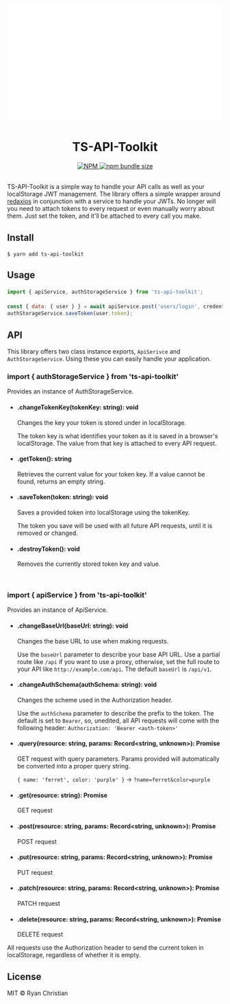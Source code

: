 <div align="center">
  <img src="https://github.com/ryanchristian4427/ts-api-toolkit/blob/master/media/carbon.svg?raw=true" alt="TS-API-Toolkit Demo" width="600" />
</div>

<h1 align="center">TS-API-Toolkit</h1>

<div align="center">
    <a href="https://www.npmjs.com/package/ts-api-toolkit">
        <img alt="NPM" src="https://img.shields.io/npm/l/ts-api-toolkit?color=brightgreen">
    </a>
    <a href="https://bundlephobia.com/result?p=ts-api-toolkit">
        <img alt="npm bundle size" src="https://img.shields.io/bundlephobia/minzip/ts-api-toolkit">
    </a>
</div>

<br />

TS-API-Toolkit is a simple way to handle your API calls as well as your localStorage JWT management. The library offers a simple wrapper around [redaxios](https://github.com/developit/redaxios) in conjunction with a service to handle your JWTs. No longer will you need to attach tokens to every request or even manually worry about them. Just set the token, and it'll be attached to every call you make.

## Install

```
$ yarn add ts-api-toolkit
```

## Usage

```js
import { apiService, authStorageService } from 'ts-api-toolkit';

const { data: { user } } = await apiService.post('users/login', credentials);
authStorageService.saveToken(user.token);
```

## API

This library offers two class instance exports, `ApiSerivce` and `AuthStorageService`. Using these you can easily handle your application.

### import { authStorageService } from 'ts-api-toolkit'
Provides an instance of AuthStorageService. 

  - #### .changeTokenKey(tokenKey: string): void
    Changes the key your token is stored under in localStorage.
    
    The token key is what identifies your token as it is saved in a browser's localStorage. The value from that key is attached to every API request.

  - #### .getToken(): string
    Retrieves the current value for your token key. If a value cannot be found, returns an empty string. 

  - #### .saveToken(token: string): void
    Saves a provided token into localStorage using the tokenKey.
    
    The token you save will be used with all future API requests, until it is removed or changed.

  - #### .destroyToken(): void
    Removes the currently stored token key and value.

<br/>

### import { apiService } from 'ts-api-toolkit'
Provides an instance of ApiService.

  - #### .changeBaseUrl(baseUrl: string): void
    Changes the base URL to use when making requests.
    
    Use the `baseUrl` parameter to describe your base API URL. Use a partial route like `/api` if you want to use a proxy, otherwise, set the full route to your API like `http://example.com/api`. The default `baseUrl` is `/api/v1`.

  - #### .changeAuthSchema(authSchema: string): void
    Changes the scheme used in the Authorization header. 
    
    Use the `authSchema` parameter to describe the prefix to the token. The default is set to `Bearer`, so, unedited, all API requests will come with the following header: `Authorization: 'Bearer <auth-token>'`
  
  - #### .query(resource: string, params: Record<string, unknown>): Promise<any>
    GET request with query parameters. Params provided will automatically be converted into a proper query string.
    
    `{ name: 'ferret', color: 'purple' }` -> `?name=ferret&color=purple`
   
  - #### .get(resource: string): Promise<any>
    GET request
    
  - #### .post(resource: string, params: Record<string, unknown>): Promise<any>
    POST request
    
  - #### .put(resource: string, params: Record<string, unknown>): Promise<any>
    PUT request
    
  - #### .patch(resource: string, params: Record<string, unknown>): Promise<any>
    PATCH request

  - #### .delete(resource: string, params: Record<string, unknown>): Promise<any>
    DELETE request

  All requests use the Authorization header to send the current token in localStorage, regardless of whether it is empty.

## License

MIT © Ryan Christian
